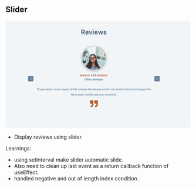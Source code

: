 ## Slider

![Slider](slider.png)

- Display reviews using slider.

Learnings:
- using setInterval make slider automatic slide.
- Also need to clean up last event as a return callback function of useEffect.
- handled negative and out of length index condition.